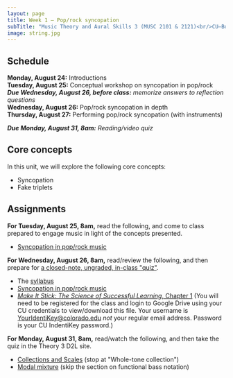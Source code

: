 ```yaml
---
layout: page
title: Week 1 – Pop/rock syncopation
subTitle: "Music Theory and Aural Skills 3 (MUSC 2101 & 2121)<br/>CU–Boulder, Fall 2015<br/>Kris Shaffer, Ph.D. – coordinator"
image: string.jpg
---
```


## Schedule

**Monday, August 24:** Introductions  
**Tuesday, August 25:** Conceptual workshop on syncopation in pop/rock  
***Due Wednesday, August 26, before class:*** *memorize answers to reflection questions*  
**Wednesday, August 26:** Pop/rock syncopation in depth  
**Thursday, August 27:** Performing pop/rock syncopation (with instruments)

***Due Monday, August 31, 8am:*** *Reading/video quiz*

## Core concepts

In this unit, we will explore the following core concepts:

- Syncopation  
- Fake triplets  



## Assignments

**For Tuesday, August 25, 8am,** read the following, and come to class prepared to engage music in light of the concepts presented.

- [Syncopation in pop/rock music](http://openmusictheory.com/syncopation.html)  

**For Wednesday, August 26, 8am,** read/review the following, and then prepare for [a closed-note, ungraded, in-class "quiz"](/week1quiz1/).

- The [syllabus](/syllabus/)  
- [Syncopation in pop/rock music](http://openmusictheory.com/syncopation.html)  
- [*Make It Stick: The Science of Successful Learning*, Chapter 1](https://drive.google.com/open?id=0B9o4hmKNoi6cWmJfUE9MNW1RdVU) (You will need to be registered for the class and login to Google Drive using your CU credentials to view/download this file. Your username is YourIdentiKey@colorado.edu *not* your regular email address. Password is your CU IndentiKey password.)  

**For Monday, August 31, 8am,** read/watch the following, and then take the quiz in the Theory 3 D2L site.

- [Collections and Scales](http://openmusictheory.com/scales2.html) (stop at "Whole-tone collection")  
- [Modal mixture](http://openmusictheory.com/modalMixture.html) (skip the section on functional bass notation)  
